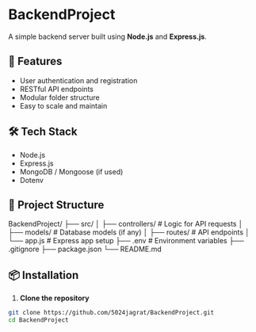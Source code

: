 # BackendProject

A simple backend server built using **Node.js** and **Express.js**.

## 🚀 Features

- User authentication and registration
- RESTful API endpoints
- Modular folder structure
- Easy to scale and maintain

## 🛠️ Tech Stack

- Node.js
- Express.js
- MongoDB / Mongoose (if used)
- Dotenv

## 📁 Project Structure

BackendProject/ ├── src/ │ ├── controllers/ # Logic for API requests │ ├── models/ # Database models (if any) │ ├── routes/ # API endpoints │ └── app.js # Express app setup ├── .env # Environment variables ├── .gitignore ├── package.json └── README.md


## 📦 Installation

1. **Clone the repository**
```bash
git clone https://github.com/5024jagrat/BackendProject.git
cd BackendProject


